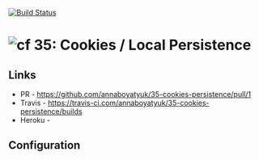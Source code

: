 [![Build Status](https://travis-ci.com/annaboyatyuk/35-cookies-persistence.svg?branch=master)](https://travis-ci.com/annaboyatyuk/35-cookies-persistence)


![cf](http://i.imgur.com/7v5ASc8.png) 35: Cookies / Local Persistence
===

## Links
  * PR - https://github.com/annaboyatyuk/35-cookies-persistence/pull/1
  * Travis - https://travis-ci.com/annaboyatyuk/35-cookies-persistence/builds
  * Heroku - 


## Configuration